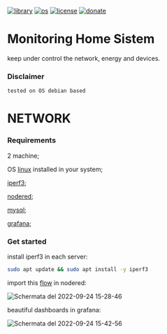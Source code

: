 [![library](https://img.shields.io/badge/library-nodered-red)](https://flows.nodered.org/node/node-red-contrib-ssh-v3)
[![os](https://img.shields.io/badge/os-linux-red)](https://www.linux.org/)
[![license](https://img.shields.io/badge/license-Apache--2.0-yellowgreen)](https://apache.org/licenses/LICENSE-2.0)
[![donate](https://img.shields.io/badge/donate-wango-blue)](https://www.wango.org/donate.aspx)

# Monitoring Home Sistem

keep under control the network, energy and devices.

### Disclaimer

```tested on OS debian based```

# NETWORK

### Requirements

2 machine;

OS [linux](https://www.linux.org/) installed in your system;

[iperf3](https://iperf.fr/);

[nodered](https://nodered.org/);

[mysql](https://www.mysql.com/);

[grafana](https://grafana.com/);

### Get started

install iperf3 in each server:

```bash
sudo apt update && sudo apt install -y iperf3
```
import this [flow](https://github.com/william89731/internet-speed/blob/main/speed.json) in nodered:

![Schermata del 2022-09-24 15-28-46](https://user-images.githubusercontent.com/68069659/192100690-11c151fa-1ba0-4df3-bd84-dff35cc9e57e.png)

beautiful dashboards in grafana:

![Schermata del 2022-09-24 15-42-56](https://user-images.githubusercontent.com/68069659/192101306-c5fbfc32-15fc-439d-83b5-24cd605d1a1d.png)

